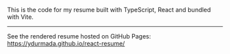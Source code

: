 This is the code for my resume built with TypeScript, React and bundled with Vite.

---

See the rendered resume hosted on GitHub Pages:<br>https://ydurmada.github.io/react-resume/